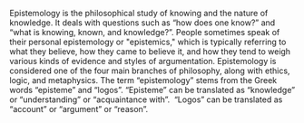 ---
---
Epistemology is the philosophical study of knowing and the nature of knowledge. It deals with questions such as “how does one know?” and “what is knowing, known, and knowledge?”. People sometimes speak of their personal epistemology or "epistemics," which is typically referring to what they believe, how they came to believe it, and how they tend to weigh various kinds of evidence and styles of argumentation. Epistemology is considered one of the four main branches of philosophy, along with ethics, logic, and metaphysics. The term “epistemology” stems from the Greek words “episteme” and “logos”. “Episteme” can be translated as “knowledge” or “understanding” or “acquaintance with”.  “Logos” can be translated as “account” or “argument” or “reason”.